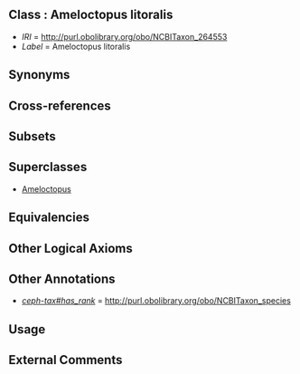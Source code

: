 
## Class : Ameloctopus litoralis

 * *IRI* = http://purl.obolibrary.org/obo/NCBITaxon_264553
 * *Label* = Ameloctopus litoralis

## Synonyms


## Cross-references


## Subsets


## Superclasses

 * [Ameloctopus](../../NCBITaxon/52/NCBITaxon_264552.md)

## Equivalencies


## Other Logical Axioms


## Other Annotations

 * *[ceph-tax#has_rank](../../ceph-tax#has/nk/ceph-tax#has_rank.md)* = http://purl.obolibrary.org/obo/NCBITaxon_species

## Usage


## External Comments

